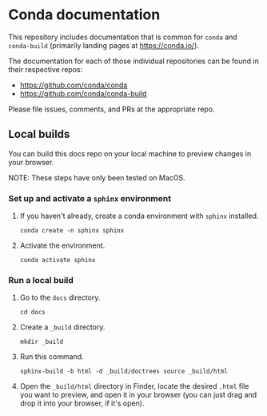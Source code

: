 # Conda documentation

This repository includes documentation that is common for `conda` and `conda-build` (primarily landing pages at https://conda.io/).

The documentation for each of those individual repositories can be found in their respective repos:

- https://github.com/conda/conda
- https://github.com/conda/conda-build

Please file issues, comments, and PRs at the appropriate repo.

## Local builds

You can build this docs repo on your local machine to preview changes in your browser.

NOTE: These steps have only been tested on MacOS.

### Set up and activate a `sphinx` environment

1. If you haven't already, create a conda environment with `sphinx` installed.
    ```
    conda create -n sphinx sphinx
    ```

1. Activate the environment.
    ```
    conda activate sphinx
    ```

### Run a local build

1. Go to the `docs` directory.
    ```
    cd docs
    ```

1. Create a `_build` directory.
    ```
    mkdir _build
    ```

1. Run this command.
    ```
    sphinx-build -b html -d _build/doctrees source _build/html
    ```

1. Open the `_build/html` directory in Finder, locate the desired `.html` file you want to preview, and open it in your browser (you can just drag and drop it into your browser, if it's open).
